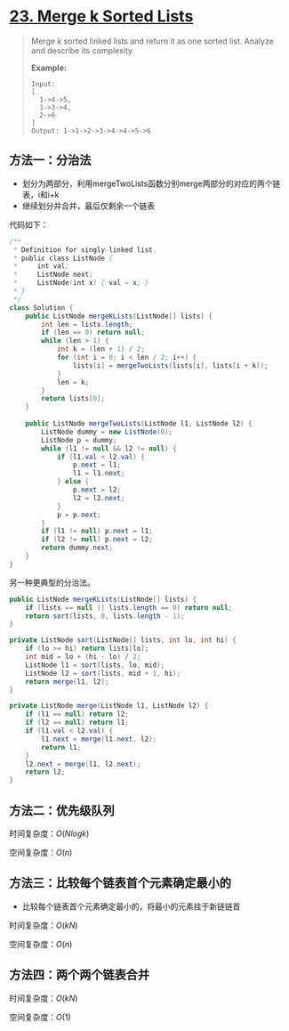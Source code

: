 # [23. Merge k Sorted Lists][1]

> Merge *k* sorted linked lists and return it as one sorted list. Analyze and describe its complexity.
>
> **Example:**
>
> ```
> Input:
> [
>   1->4->5,
>   1->3->4,
>   2->6
> ]
> Output: 1->1->2->3->4->4->5->6
> ```



## 方法一：分治法

* 划分为两部分，利用mergeTwoLists函数分别merge两部分的对应的两个链表，i和i+k
* 继续划分并合并，最后仅剩余一个链表



代码如下：

```java
/**
 * Definition for singly-linked list.
 * public class ListNode {
 *     int val;
 *     ListNode next;
 *     ListNode(int x) { val = x; }
 * }
 */
class Solution {
    public ListNode mergeKLists(ListNode[] lists) {
        int len = lists.length;
        if (len == 0) return null;
        while (len > 1) {
            int k = (len + 1) / 2;
            for (int i = 0; i < len / 2; i++) {
                lists[i] = mergeTwoLists(lists[i], lists[i + k]);
            }
            len = k;
        }
        return lists[0];
    }
    
    public ListNode mergeTwoLists(ListNode l1, ListNode l2) {
        ListNode dummy = new ListNode(0);
        ListNode p = dummy;
        while (l1 != null && l2 != null) {
            if (l1.val < l2.val) {
                p.next = l1;
                l1 = l1.next;
            } else {
                p.next = l2;
                l2 = l2.next;
            }
            p = p.next;
        }
        if (l1 != null) p.next = l1;
        if (l2 != null) p.next = l2;
        return dummy.next;
    }  
}
```

另一种更典型的分治法。

```java
public ListNode mergeKLists(ListNode[] lists) {
    if (lists == null || lists.length == 0) return null;
    return sort(lists, 0, lists.length - 1);
}

private ListNode sort(ListNode[] lists, int lo, int hi) {
    if (lo >= hi) return lists[lo];
    int mid = lo + (hi - lo) / 2;
    ListNode l1 = sort(lists, lo, mid);
    ListNode l2 = sort(lists, mid + 1, hi);
    return merge(l1, l2);
}

private ListNode merge(ListNode l1, ListNode l2) {
    if (l1 == null) return l2;
    if (l2 == null) return l1;
    if (l1.val < l2.val) {
        l1.next = merge(l1.next, l2);
        return l1;
    }
    l2.next = merge(l1, l2.next);
    return l2;
}
```



## 方法二：优先级队列

时间复杂度：$O(Nlogk)$

空间复杂度：$O(n)$





## 方法三：比较每个链表首个元素确定最小的

* 比较每个链表首个元素确定最小的，将最小的元素挂于新链链首

时间复杂度：$O(kN)$

空间复杂度：$O(n)$



## 方法四：两个两个链表合并

时间复杂度：$O(kN)$

空间复杂度：$O(1)$







[1]: https://leetcode.com/problems/merge-k-sorted-lists/